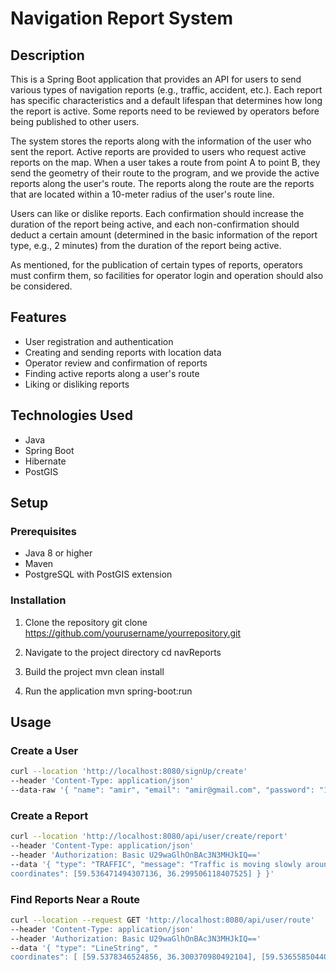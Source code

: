 # Navigation Report System

## Description

This is a Spring Boot application that provides an API for users to send various types of navigation reports (e.g.,
traffic, accident, etc.). Each report has specific characteristics and a default lifespan that determines how long the
report is active. Some reports need to be reviewed by operators before being published to other users.

The system stores the reports along with the information of the user who sent the report. Active reports are provided to
users who request active reports on the map. When a user takes a route from point A to point B, they send the geometry
of their route to the program, and we provide the active reports along the user's route. The reports along the route are
the reports that are located within a 10-meter radius of the user's route line.

Users can like or dislike reports. Each confirmation should increase the duration of the report being active, and each
non-confirmation should deduct a certain amount (determined in the basic information of the report type, e.g., 2
minutes) from the duration of the report being active.

As mentioned, for the publication of certain types of reports, operators must confirm them, so facilities for operator
login and operation should also be considered.

## Features

- User registration and authentication
- Creating and sending reports with location data
- Operator review and confirmation of reports
- Finding active reports along a user's route
- Liking or disliking reports

## Technologies Used

- Java
- Spring Boot
- Hibernate
- PostGIS

## Setup

### Prerequisites

- Java 8 or higher
- Maven
- PostgreSQL with PostGIS extension

### Installation

1. Clone the repository
   git clone https://github.com/yourusername/yourrepository.git

3. Navigate to the project directory
   cd navReports

5. Build the project
   mvn clean install

4. Run the application
   mvn spring-boot:run

## Usage

### Create a User

 ```bash
curl --location 'http://localhost:8080/signUp/create'
--header 'Content-Type: application/json'
--data-raw '{ "name": "amir", "email": "amir@gmail.com", "password": "1234" }'

```

### Create a Report

```bash
curl --location 'http://localhost:8080/api/user/create/report'
--header 'Content-Type: application/json'
--header 'Authorization: Basic U29waGlhOnBAc3N3MHJkIQ=='
--data '{ "type": "TRAFFIC", "message": "Traffic is moving slowly around this area.", "location": { "type": "Point", "
coordinates": [59.536471494307136, 36.299506118407525] } }'
```

### Find Reports Near a Route

```bash
curl --location --request GET 'http://localhost:8080/api/user/route'
--header 'Content-Type: application/json'
--header 'Authorization: Basic U29waGlhOnBAc3N3MHJkIQ=='
--data '{ "type": "LineString", "
coordinates": [ [59.5378346524856, 36.300370980492104], [59.536558504403104, 36.29936586959842], [59.53449926545366, 36.300628099803745], [59.53299109044863, 36.30013723492836], [59.532904080352694, 36.3008384695182] ] }'
```


